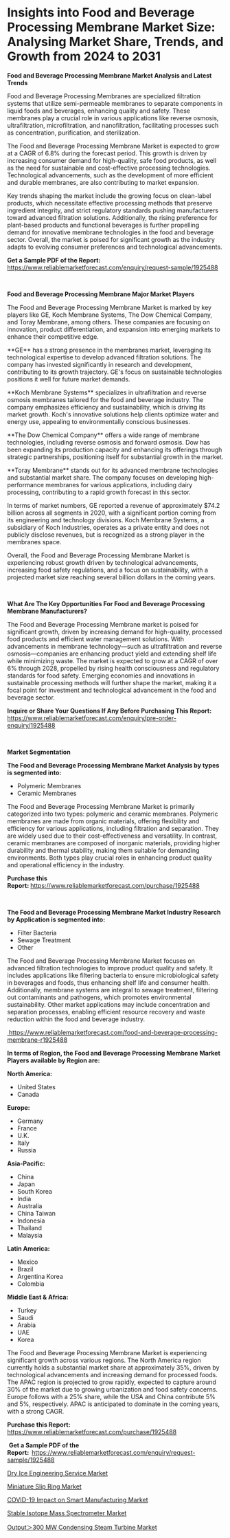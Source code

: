 <p><h1>Insights into Food and Beverage Processing Membrane Market Size: Analysing Market Share, Trends, and Growth from 2024 to 2031</h1></p><p><strong>Food and Beverage Processing Membrane Market Analysis and Latest Trends</strong></p>
<p><p>Food and Beverage Processing Membranes are specialized filtration systems that utilize semi-permeable membranes to separate components in liquid foods and beverages, enhancing quality and safety. These membranes play a crucial role in various applications like reverse osmosis, ultrafiltration, microfiltration, and nanofiltration, facilitating processes such as concentration, purification, and sterilization.</p><p>The Food and Beverage Processing Membrane Market is expected to grow at a CAGR of 6.8% during the forecast period. This growth is driven by increasing consumer demand for high-quality, safe food products, as well as the need for sustainable and cost-effective processing technologies. Technological advancements, such as the development of more efficient and durable membranes, are also contributing to market expansion. </p><p>Key trends shaping the market include the growing focus on clean-label products, which necessitate effective processing methods that preserve ingredient integrity, and strict regulatory standards pushing manufacturers toward advanced filtration solutions. Additionally, the rising preference for plant-based products and functional beverages is further propelling demand for innovative membrane technologies in the food and beverage sector. Overall, the market is poised for significant growth as the industry adapts to evolving consumer preferences and technological advancements.</p></p>
<p><strong>Get a Sample PDF of the Report:&nbsp;</strong> <a href="https://www.reliablemarketforecast.com/enquiry/request-sample/1925488?utm_campaign=1169&utm_medium=2&utm_source=Github&utm_content=ia&utm_term=24102024&utm_id=food-and-beverage-processing-membrane">https://www.reliablemarketforecast.com/enquiry/request-sample/1925488</a></p>
<p>&nbsp;</p>
<p><strong>Food and Beverage Processing Membrane Major Market Players</strong></p>
<p><p>The Food and Beverage Processing Membrane Market is marked by key players like GE, Koch Membrane Systems, The Dow Chemical Company, and Toray Membrane, among others. These companies are focusing on innovation, product differentiation, and expansion into emerging markets to enhance their competitive edge.</p><p>**GE** has a strong presence in the membranes market, leveraging its technological expertise to develop advanced filtration solutions. The company has invested significantly in research and development, contributing to its growth trajectory. GE's focus on sustainable technologies positions it well for future market demands.</p><p>**Koch Membrane Systems** specializes in ultrafiltration and reverse osmosis membranes tailored for the food and beverage industry. The company emphasizes efficiency and sustainability, which is driving its market growth. Koch's innovative solutions help clients optimize water and energy use, appealing to environmentally conscious businesses.</p><p>**The Dow Chemical Company** offers a wide range of membrane technologies, including reverse osmosis and forward osmosis. Dow has been expanding its production capacity and enhancing its offerings through strategic partnerships, positioning itself for substantial growth in the market.</p><p>**Toray Membrane** stands out for its advanced membrane technologies and substantial market share. The company focuses on developing high-performance membranes for various applications, including dairy processing, contributing to a rapid growth forecast in this sector.</p><p>In terms of market numbers, GE reported a revenue of approximately $74.2 billion across all segments in 2020, with a significant portion coming from its engineering and technology divisions. Koch Membrane Systems, a subsidiary of Koch Industries, operates as a private entity and does not publicly disclose revenues, but is recognized as a strong player in the membranes space.</p><p>Overall, the Food and Beverage Processing Membrane Market is experiencing robust growth driven by technological advancements, increasing food safety regulations, and a focus on sustainability, with a projected market size reaching several billion dollars in the coming years.</p></p>
<p>&nbsp;</p>
<p><strong>What Are The Key Opportunities For Food and Beverage Processing Membrane Manufacturers?</strong></p>
<p><p>The Food and Beverage Processing Membrane market is poised for significant growth, driven by increasing demand for high-quality, processed food products and efficient water management solutions. With advancements in membrane technology—such as ultrafiltration and reverse osmosis—companies are enhancing product yield and extending shelf life while minimizing waste. The market is expected to grow at a CAGR of over 6% through 2028, propelled by rising health consciousness and regulatory standards for food safety. Emerging economies and innovations in sustainable processing methods will further shape the market, making it a focal point for investment and technological advancement in the food and beverage sector.</p></p>
<p><strong>Inquire or Share Your Questions If Any Before Purchasing This Report:</strong> <a href="https://www.reliablemarketforecast.com/enquiry/pre-order-enquiry/1925488?utm_campaign=1169&utm_medium=2&utm_source=Github&utm_content=ia&utm_term=24102024&utm_id=food-and-beverage-processing-membrane">https://www.reliablemarketforecast.com/enquiry/pre-order-enquiry/1925488</a></p>
<p>&nbsp;</p>
<p><strong>Market Segmentation</strong></p>
<p><strong>The Food and Beverage Processing Membrane Market Analysis by types is segmented into:</strong></p>
<p><ul><li>Polymeric Membranes</li><li>Ceramic Membranes</li></ul></p>
<p><p>The Food and Beverage Processing Membrane Market is primarily categorized into two types: polymeric and ceramic membranes. Polymeric membranes are made from organic materials, offering flexibility and efficiency for various applications, including filtration and separation. They are widely used due to their cost-effectiveness and versatility. In contrast, ceramic membranes are composed of inorganic materials, providing higher durability and thermal stability, making them suitable for demanding environments. Both types play crucial roles in enhancing product quality and operational efficiency in the industry.</p></p>
<p><strong>Purchase this Report:&nbsp;</strong><a href="https://www.reliablemarketforecast.com/purchase/1925488?utm_campaign=1169&utm_medium=2&utm_source=Github&utm_content=ia&utm_term=24102024&utm_id=food-and-beverage-processing-membrane">https://www.reliablemarketforecast.com/purchase/1925488</a></p>
<p>&nbsp;</p>
<p><strong>The Food and Beverage Processing Membrane Market Industry Research by Application is segmented into:</strong></p>
<p><ul><li>Filter Bacteria</li><li>Sewage Treatment</li><li>Other</li></ul></p>
<p><p>The Food and Beverage Processing Membrane Market focuses on advanced filtration technologies to improve product quality and safety. It includes applications like filtering bacteria to ensure microbiological safety in beverages and foods, thus enhancing shelf life and consumer health. Additionally, membrane systems are integral to sewage treatment, filtering out contaminants and pathogens, which promotes environmental sustainability. Other market applications may include concentration and separation processes, enabling efficient resource recovery and waste reduction within the food and beverage industry.</p></p>
<p><a href="https://www.reliablemarketforecast.com/food-and-beverage-processing-membrane-r1925488?utm_campaign=1169&utm_medium=2&utm_source=Github&utm_content=ia&utm_term=24102024&utm_id=food-and-beverage-processing-membrane">&nbsp;https://www.reliablemarketforecast.com/food-and-beverage-processing-membrane-r1925488</a></p>
<p><strong>In terms of Region, the Food and Beverage Processing Membrane Market Players available by Region are:</strong></p>
<p>
    <p> <strong> North America: </strong>
        <ul>
            <li>United States</li>
            <li>Canada</li>
        </ul>
        </p> 
    <p> <strong> Europe: </strong>
        <ul>
            <li>Germany</li>
            <li>France</li>
            <li>U.K.</li>
            <li>Italy</li>
            <li>Russia</li>
        </ul>
        </p> 
    <p> <strong> Asia-Pacific: </strong>
        <ul>
            <li>China</li>
            <li>Japan</li>
            <li>South Korea</li>
            <li>India</li>
            <li>Australia</li>
            <li>China Taiwan</li>
            <li>Indonesia</li>
            <li>Thailand</li>
            <li>Malaysia</li>
        </ul>
        </p> 
    <p> <strong> Latin America: </strong>
        <ul>
            <li>Mexico</li>
            <li>Brazil</li>
            <li>Argentina Korea</li>
            <li>Colombia</li>
        </ul>
        </p> 
    <p> <strong> Middle East & Africa: </strong>
        <ul>
            <li>Turkey</li>
            <li>Saudi</li>
            <li>Arabia</li>
            <li>UAE</li>
            <li>Korea</li>
        </ul>
    </p>
    </p>
<p><p>The Food and Beverage Processing Membrane Market is experiencing significant growth across various regions. The North America region currently holds a substantial market share at approximately 35%, driven by technological advancements and increasing demand for processed foods. The APAC region is projected to grow rapidly, expected to capture around 30% of the market due to growing urbanization and food safety concerns. Europe follows with a 25% share, while the USA and China contribute 5% and 5%, respectively. APAC is anticipated to dominate in the coming years, with a strong CAGR.</p></p>
<p><strong>Purchase this Report: </strong><a href="https://www.reliablemarketforecast.com/purchase/1925488?utm_campaign=1169&utm_medium=2&utm_source=Github&utm_content=ia&utm_term=24102024&utm_id=food-and-beverage-processing-membrane">https://www.reliablemarketforecast.com/purchase/1925488</a></p>
<p>&nbsp;<strong>Get a Sample PDF of the Report:&nbsp;&nbsp;</strong><a href="https://www.reliablemarketforecast.com/enquiry/request-sample/1925488?utm_campaign=1169&utm_medium=2&utm_source=Github&utm_content=ia&utm_term=24102024&utm_id=food-and-beverage-processing-membrane">https://www.reliablemarketforecast.com/enquiry/request-sample/1925488</a></p>
<p><strong></strong></p>
<p><p><a href="https://www.linkedin.com/pulse/dry-ice-engineering-service-market-opportunities-emerging-global-ja0be?utm_campaign=1169&utm_medium=2&utm_source=Github&utm_content=ia&utm_term=24102024&utm_id=food-and-beverage-processing-membrane">Dry Ice Engineering Service Market</a></p><p><a href="https://issuu.com/reportprime-2/docs/miniature-slip-ring-market-size-203_9f9d79fce36ada?utm_campaign=1169&utm_medium=2&utm_source=Github&utm_content=ia&utm_term=24102024&utm_id=food-and-beverage-processing-membrane">Miniature Slip Ring Market</a></p><p><a href="https://github.com/brittroma9i/Market-Research-Report-List-1/blob/main/covid-19-impact-on-smart-manufacturing-market.md?utm_campaign=1169&utm_medium=2&utm_source=Github&utm_content=ia&utm_term=24102024&utm_id=food-and-beverage-processing-membrane">COVID-19 Impact on Smart Manufacturing Market</a></p><p><a href="https://issuu.com/reportprime-2/docs/stable-isotope-mass-spectrometer-ma_a784593f28f293?utm_campaign=1169&utm_medium=2&utm_source=Github&utm_content=ia&utm_term=24102024&utm_id=food-and-beverage-processing-membrane">Stable Isotope Mass Spectrometer Market</a></p><p><a href="https://github.com/bailee2qhthar/Market-Research-Report-List-1/blob/main/output300-mw-condensing-steam-turbine-market.md?utm_campaign=1169&utm_medium=2&utm_source=Github&utm_content=ia&utm_term=24102024&utm_id=food-and-beverage-processing-membrane">Output＞300 MW Condensing Steam Turbine Market</a></p></p>